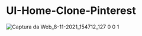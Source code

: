 # UI-Home-Clone-Pinterest




![Captura da Web_8-11-2021_154712_127 0 0 1](https://user-images.githubusercontent.com/82457267/140801270-ce7c9e30-b5dc-4a8c-b259-fd8d974f15f3.jpeg)
